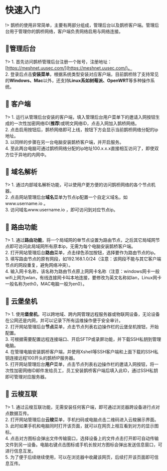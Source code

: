 # 快速入门

!> 鹊桥的使用非常简单，主要有两部分组成，管理后台以及鹊桥客户端。管理后台用于管理你的鹊桥网络，客户端负责网络启用与网络连接。



##  :lemon:管理后台 <!-- {docsify-ignore} -->
?> 1.  首先访问鹊桥管理后台注册一个账号，注册地址： [https://meshnet.uusec.com/](https://meshnet.uusec.com/)。
<br/>2. 登录后点击**安装菜单**，根据系统类型安装对应客户端，目前鹊桥除了支持常见的**Windows、Mac**以外，还支持**Linux系如树莓派、OpenWRT**等多种操作系统。



##  :melon: 客户端 <!-- {docsify-ignore} -->

?> 1.  运行从管理后台安装的客户端，填入管理后台用户菜单下的邀请入网按钮生成的一次性加密网络ID(**推荐**)或明文网络ID，点击入网加入鹊桥网络。
<br/>2. 点击启用按钮后，鹊桥网络即可上线，按钮下方会显示当前鹊桥网络分配的ip地址。
<br/>3. 以同样的步骤在另一台电脑安装鹊桥客户端，并开启服务。
<br/>4. 至此两台电脑可通过鹊桥网络分配的ip地址100.x.x.x直接相互访问了，即使双方位于异地的内网中。



##  :grapes: 域名解析 <!-- {docsify-ignore} -->

?> 1.  通过内部域名解析功能，可以使用户更方便的访问鹊桥网络的各个节点机器。
<br/>2. 点击网站管理后台**域名**菜单为节点ip配置一个自定义域名，如www.username.io 。
<br/>3. 访问域名www.username.io ，即可访问到对应节点ip。



##  :strawberry: 路由功能 <!-- {docsify-ignore} -->

?> 1.  通过**路由功能**，将一个局域网的单节点设置为路由节点，之后其它局域网节点即可访问此局域网所有原本ip，无需为每个电脑安装鹊桥客户端。
<br/>2. 打开网站管理后台**路由**菜单，点击绿色添加按钮，选择要作为路由节点的ip。
<br/>3. 填写路由节点的原有网段，如192.168.1.0/24（注意：该网段不能与其它客户端节点的网段重复，避免网络冲突）。
<br/>4. 输入网卡名称，该名称为路由节点原上网网卡名称（注意：windows网卡一般wifi上网为wlan，有线连接网卡叫本地连接，要修改为英文名称如lan，Linux网卡一般名称为eth0，MAC电脑一般为en0）。



##  :pineapple: 云堡垒机 <!-- {docsify-ignore} -->

?> 1.  使用**堡垒机**，可以跨地域、跨内网管理远程服务器或物联网设备，无论设备在公网还是内网，并可以记录下所有运维操作便于安全审计。
<br/>2. 打开网站管理后台**节点**菜单，点击节点列表右边操作栏的云堡垒机按钮，开始配置。
<br/>3. 可根据需要配置远程连接端口、开启SFTP或录屏功能，并下载SSH私钥到管理电脑。
<br/>4. 在管理电脑安装鹊桥客户端，并使用Xshell等SSH客户端和上面下载的SSH私钥连接远程100开头的鹊桥IP服务器。
<br/>5. 打开网站管理后台**用户**菜单，点击节点列表右边操作栏的邀请入网按钮，将一次性加密网络ID邮件发给员工，员工安装鹊桥客户端后填入此ID，通过SSH私钥即可管理对应服务器。



##  :peach: 云梭互联 <!-- {docsify-ignore} -->

?> 1.  通过云梭互联功能，无需安装任何客户端，即可通过浏览器跨设备进行点对点数据互传。
<br/>2. 打开网站管理后台**云梭**菜单，手机扫码或电脑点击二维码进入云梭展示界面。
<br/>3. 此时如果手机和电脑同时打开该页面，就可以在网页上相互看到对方的显示图标。
<br/>4. 点击对方图标会弹出文件传输窗口，选择设备上的文件点击打开即可自动传输文件到另一设备。电脑右键点击图标或手机长按对方图标会弹出发送信息窗口，可进行信息互发。
<br/>5. 为了便于后续继续使用，可以在浏览器中收藏该网页，后续打开该页面即可信息互传。

